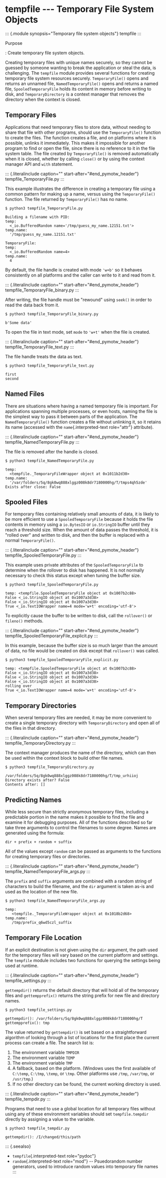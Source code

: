 tempfile \-\-- Temporary File System Objects
============================================

::: {.module synopsis="Temporary file system objects"}
tempfile
:::

Purpose

:   Create temporary file system objects.

Creating temporary files with unique names securely, so they cannot be
guessed by someone wanting to break the application or steal the data,
is challenging. The `tempfile` module provides several functions for
creating temporary file system resources securely. `TemporaryFile()`
opens and returns an unnamed file, `NamedTemporaryFile()` opens and
returns a named file, `SpooledTemporaryFile` holds its content in memory
before writing to disk, and `TemporaryDirectory` is a context manager
that removes the directory when the context is closed.

Temporary Files
---------------

Applications that need temporary files to store data, without needing to
share that file with other programs, should use the `TemporaryFile()`
function to create the files. The function creates a file, and on
platforms where it is possible, unlinks it immediately. This makes it
impossible for another program to find or open the file, since there is
no reference to it in the file system table. The file created by
`TemporaryFile()` is removed automatically when it is closed, whether by
calling `close()` or by using the context manager API and `with`
statement.

::: {.literalinclude caption="" start-after="#end_pymotw_header"}
tempfile\_TemporaryFile.py
:::

This example illustrates the difference in creating a temporary file
using a common pattern for making up a name, versus using the
`TemporaryFile()` function. The file returned by `TemporaryFile()` has
no name.

``` {.sourceCode .none}
$ python3 tempfile_TemporaryFile.py

Building a filename with PID:
temp:
  <_io.BufferedRandom name='/tmp/guess_my_name.12151.txt'>
temp.name:
  '/tmp/guess_my_name.12151.txt'

TemporaryFile:
temp:
  <_io.BufferedRandom name=4>
temp.name:
  4
```

By default, the file handle is created with mode `'w+b'` so it behaves
consistently on all platforms and the caller can write to it and read
from it.

::: {.literalinclude caption="" start-after="#end_pymotw_header"}
tempfile\_TemporaryFile\_binary.py
:::

After writing, the file handle must be \"rewound\" using `seek()` in
order to read the data back from it.

``` {.sourceCode .none}
$ python3 tempfile_TemporaryFile_binary.py

b'Some data'
```

To open the file in text mode, set `mode` to `'w+t'` when the file is
created.

::: {.literalinclude caption="" start-after="#end_pymotw_header"}
tempfile\_TemporaryFile\_text.py
:::

The file handle treats the data as text.

``` {.sourceCode .none}
$ python3 tempfile_TemporaryFile_text.py

first
second
```

Named Files
-----------

There are situations where having a named temporary file is important.
For applications spanning multiple processes, or even hosts, naming the
file is the simplest way to pass it between parts of the application.
The `NamedTemporaryFile()` function creates a file without unlinking it,
so it retains its name (accessed with the `name`{.interpreted-text
role="attr"} attribute).

::: {.literalinclude caption="" start-after="#end_pymotw_header"}
tempfile\_NamedTemporaryFile.py
:::

The file is removed after the handle is closed.

``` {.sourceCode .none}
$ python3 tempfile_NamedTemporaryFile.py

temp:
  <tempfile._TemporaryFileWrapper object at 0x1011b2d30>
temp.name:
  '/var/folders/5q/8gk0wq888xlggz008k8dr7180000hg/T/tmps4qh5zde'
Exists after close: False
```

Spooled Files
-------------

For temporary files containing relatively small amounts of data, it is
likely to be more efficient to use a `SpooledTemporaryFile` because it
holds the file contents in memory using a `io.BytesIO` or `io.StringIO`
buffer until they reach a threshold size. When the amount of data passes
the threshold, it is \"rolled over\" and written to disk, and then the
buffer is replaced with a normal `TemporaryFile()`.

::: {.literalinclude caption="" start-after="#end_pymotw_header"}
tempfile\_SpooledTemporaryFile.py
:::

This example uses private attributes of the `SpooledTemporaryFile` to
determine when the rollover to disk has happened. It is not normally
necessary to check this status except when tuning the buffer size.

``` {.sourceCode .none}
$ python3 tempfile_SpooledTemporaryFile.py

temp: <tempfile.SpooledTemporaryFile object at 0x1007b2c88>
False <_io.StringIO object at 0x1007a3d38>
False <_io.StringIO object at 0x1007a3d38>
True <_io.TextIOWrapper name=4 mode='w+t' encoding='utf-8'>
```

To explicitly cause the buffer to be written to disk, call the
`rollover()` or `fileno()` methods.

::: {.literalinclude caption="" start-after="#end_pymotw_header"}
tempfile\_SpooledTemporaryFile\_explicit.py
:::

In this example, because the buffer size is so much larger than the
amount of data, no file would be created on disk except that
`rollover()` was called.

``` {.sourceCode .none}
$ python3 tempfile_SpooledTemporaryFile_explicit.py

temp: <tempfile.SpooledTemporaryFile object at 0x1007b2c88>
False <_io.StringIO object at 0x1007a3d38>
False <_io.StringIO object at 0x1007a3d38>
False <_io.StringIO object at 0x1007a3d38>
rolling over
True <_io.TextIOWrapper name=4 mode='w+t' encoding='utf-8'>
```

Temporary Directories
---------------------

When several temporary files are needed, it may be more convenient to
create a single temporary directory with `TemporaryDirectory` and open
all of the files in that directory.

::: {.literalinclude caption="" start-after="#end_pymotw_header"}
tempfile\_TemporaryDirectory.py
:::

The context manager produces the name of the directory, which can then
be used within the context block to build other file names.

``` {.sourceCode .none}
$ python3 tempfile_TemporaryDirectory.py

/var/folders/5q/8gk0wq888xlggz008k8dr7180000hg/T/tmp_urhiioj
Directory exists after? False
Contents after: []
```

Predicting Names
----------------

While less secure than strictly anonymous temporary files, including a
predictable portion in the name makes it possible to find the file and
examine it for debugging purposes. All of the functions described so far
take three arguments to control the filenames to some degree. Names are
generated using the formula:

``` {.sourceCode .none}
dir + prefix + random + suffix
```

All of the values except `random` can be passed as arguments to the
functions for creating temporary files or directories.

::: {.literalinclude caption="" start-after="#end_pymotw_header"}
tempfile\_NamedTemporaryFile\_args.py
:::

The `prefix` and `suffix` arguments are combined with a random string of
characters to build the filename, and the `dir` argument is taken as-is
and used as the location of the new file.

``` {.sourceCode .none}
$ python3 tempfile_NamedTemporaryFile_args.py

temp:
   <tempfile._TemporaryFileWrapper object at 0x1018b2d68>
temp.name:
   /tmp/prefix_q6wd5czl_suffix
```

Temporary File Location
-----------------------

If an explicit destination is not given using the `dir` argument, the
path used for the temporary files will vary based on the current
platform and settings. The `tempfile` module includes two functions for
querying the settings being used at runtime.

::: {.literalinclude caption="" start-after="#end_pymotw_header"}
tempfile\_settings.py
:::

`gettempdir()` returns the default directory that will hold all of the
temporary files and `gettempprefix()` returns the string prefix for new
file and directory names.

``` {.sourceCode .none}
$ python3 tempfile_settings.py

gettempdir(): /var/folders/5q/8gk0wq888xlggz008k8dr7180000hg/T
gettempprefix(): tmp
```

The value returned by `gettempdir()` is set based on a straightforward
algorithm of looking through a list of locations for the first place the
current process can create a file. The search list is:

1.  The environment variable `TMPDIR`
2.  The environment variable `TEMP`
3.  The environment variable `TMP`
4.  A fallback, based on the platform. (Windows uses the first available
    of `C:\temp`, `C:\tmp`, `\temp`, or `\tmp`. Other platforms use
    `/tmp`, `/var/tmp`, or `/usr/tmp`.)
5.  If no other directory can be found, the current working directory is
    used.

::: {.literalinclude caption="" start-after="#end_pymotw_header"}
tempfile\_tempdir.py
:::

Programs that need to use a global location for all temporary files
without using any of these environment variables should set
`tempfile.tempdir` directly by assigning a value to the variable.

``` {.sourceCode .none}
$ python3 tempfile_tempdir.py

gettempdir(): /I/changed/this/path
```

::: {.seealso}
-   `tempfile`{.interpreted-text role="pydoc"}
-   `random`{.interpreted-text role="mod"} \-- Psuedorandom number
    generators, used to introduce random values into temporary file
    names
:::
